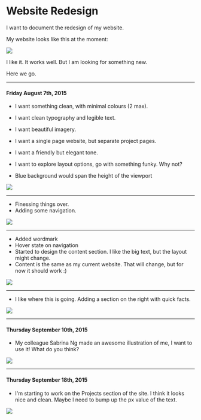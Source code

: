 # Website Redesign

I want to document the redesign of my website.

My website looks like this at the moment:  

![](img/0.png)

I like it. It works well. But I am looking for something new.

Here we go.

---

#### Friday August 7th, 2015

- I want something clean, with minimal colours (2 max).
- I want clean typography and legible text.
- I want beautiful imagery.
- I want a single page website, but separate project pages.
- I want a friendly but elegant tone.
- I want to explore layout options, go with something funky. Why not?

- Blue background would span the height of the viewport

![](img/1.png)

---

- Finessing things over.
- Adding some navigation.

![](img/1.png)

---

- Added wordmark
- Hover state on navigation
- Started to design the content section. I like the big text, but the layout might change.
- Content is the same as my current website. That will change, but for now it should work :)

![](img/2.png)

---

- I like where this is going. Adding a section on the right with quick facts.

![](img/3.png)

---

#### Thursday September 10th, 2015

- My colleague Sabrina Ng made an awesome illustration of me, I want to use it! What do you think?

![](img/4.png)

---

#### Thursday September 18th, 2015

- I'm starting to work on the Projects section of the site. I think it looks nice and clean. Maybe I need to bump up the px value of the text.

![](img/5.png)

